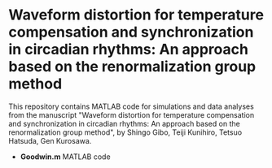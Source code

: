 # Waveform distortion for temperature compensation and synchronization in circadian rhythms: An approach based on the renormalization group method

This repository contains MATLAB code for simulations and data analyses from the manuscript 
"Waveform distortion for temperature compensation and synchronization in circadian rhythms: An approach based on the renormalization group method", 
by Shingo Gibo, Teiji Kunihiro, Tetsuo Hatsuda, Gen Kurosawa.

- **Goodwin.m** MATLAB code 
